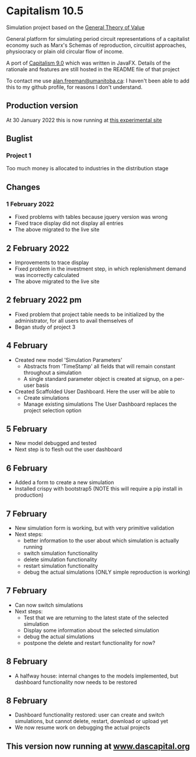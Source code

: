 # Capitalism 10.5

Simulation project based on the [General Theory of Value](https://www.academia.edu/49503297/A_General_Theory_of_Value_and_Money_part_1)

General platform for simulating period circuit representations of a capitalist economy such as Marx's Schemas of reproduction, circuitist approaches, physiocracy or plain old circular flow of income.

A port of [Capitalism 9.0](https://github.com/axfreeman/capitalism-9.0) which was written in JavaFX. Details of the rationale and features are still hosted in the README file of that project

To contact me use alan.freeman@umanitoba.ca: I haven't been able to add this to my github profile, for reasons I don't understand.

## Production version
At 30 January 2022 this is now running at [this experimental site](www.dascapital.org)

## Buglist 
### Project 1
Too much money is allocated to industries in the distribution stage

## Changes
### 1 February 2022
  * Fixed problems with tables because jquery version was wrong
  * Fixed trace display did not display all entries
  * The above migrated to the live site  
## 2 February 2022
  * Improvements to trace display
  * Fixed problem in the investment step, in which replenishment demand was incorrectly calculated
  * The above migrated to the live site
## 2 february 2022 pm
  * Fixed problem that project table needs to be initialized by the administrator, for all users to avail themselves of
  * Began study of project 3
## 4 February
  * Created new model 'Simulation Parameters'
    * Abstracts from 'TimeStamp' all fields that will remain constant throughout a simulation
    * A single standard parameter object is created at signup, on a per-user basis
  * Created Scaffolded User Dashboard. Here the user will be able to
    * Create simulations
    * Manage existing simulations
    The User Dashboard replaces the project selection option
## 5 February
  * New model debugged and tested
  * Next step is to flesh out the user dashboard
## 6 February
  * Added a form to create a new simulation
  * Installed crispy with bootstrap5 (NOTE this will require a pip install in production)
## 7 February
  * New simulation form is working, but with very primitive validation
  * Next steps:
    * better information to the user about which simulation is actually running
    * switch simulation functionality
    * delete simulation functionality
    * restart simulation functionality
    * debug the actual simulations (ONLY simple reproduction is working)
## 7 February
  * Can now switch simulations
  * Next steps:
    * Test that we are returning to the latest state of the selected simulation
    * Display some information about the selected simulation
    * debug the actual simulations
    * postpone the delete and restart functionality for now?
## 8 February
  * A halfway house: internal changes to the models implemented, but dashboard functionality now needs to be restored
## 8 February
  * Dashboard functionality restored: user can create and switch simulations, but cannot delete, restart, download or upload yet
  * We now resume work on debugging the actual projects
## This version now running at www.dascapital.org

